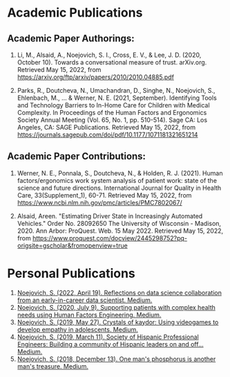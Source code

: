 # Academic Publications

## Academic Paper Authorings:
1. Li, M., Alsaid, A., Noejovich, S. I., Cross, E. V., &amp; Lee, J. D. (2020, October 10). Towards a conversational measure of trust. arXiv.org. Retrieved May 15, 2022, from https://arxiv.org/ftp/arxiv/papers/2010/2010.04885.pdf

2. Parks, R., Doutcheva, N., Umachandran, D., Singhe, N., Noejovich, S., Ehlenbach, M., ... & Werner, N. E. (2021, September). Identifying Tools and Technology Barriers to In-Home Care for Children with Medical Complexity. In Proceedings of the Human Factors and Ergonomics Society Annual Meeting (Vol. 65, No. 1, pp. 510-514). Sage CA: Los Angeles, CA: SAGE Publications. Retrieved May 15, 2022, from https://journals.sagepub.com/doi/pdf/10.1177/1071181321651214

## Academic Paper Contributions:

1. Werner, N. E., Ponnala, S., Doutcheva, N., & Holden, R. J. (2021). Human factors/ergonomics work system analysis of patient work: state of the science and future directions. International Journal for Quality in Health Care, 33(Supplement_1), 60-71. Retrieved May 15, 2022, from https://www.ncbi.nlm.nih.gov/pmc/articles/PMC7802067/

2. Alsaid, Areen. "Estimating Driver State in Increasingly Automated Vehicles." Order No. 28092650 The University of Wisconsin - Madison, 2020. Ann Arbor: ProQuest. Web. 15 May 2022. Retrieved May 15, 2022, from https://www.proquest.com/docview/2445298752?pq-origsite=gscholar&fromopenview=true

# Personal Publications

1. [Noejovich, S. (2022, April 19). Reflections on data science collaboration from an early-in-career data scientist. Medium.](https://medium.com/data-science-at-microsoft/reflections-on-data-science-collaboration-from-an-early-in-career-data-scientist-cb162df9fca0)
2. [Noejovich, S. (2020, July 9). Supporting patients with complex health needs using Human Factors Engineering. Medium.](https://read.wisconsinengineer.com/supporting-patients-with-complex-health-needs-using-human-factors-engineering-29ac930dc9d9)
3. [Noejovich, S. (2019, May 27). Crystals of kaydor: Using videogames to develop empathy in adolescents. Medium.](https://read.wisconsinengineer.com/crystals-of-kaydor-using-videogames-to-develop-empathy-in-adolescents-cf617c39e481)
4. [Noejovich, S. (2019, March 11). Society of Hispanic Professional Engineers: Building a community of Hispanic leaders on and off... Medium.](https://read.wisconsinengineer.com/society-of-hispanic-professional-engineers-building-a-community-of-hispanic-leaders-on-and-off-6a38d4404e85)
5. [Noejovich, S. (2018, December 13). One man's phosphorus is another man's treasure. Medium.](https://read.wisconsinengineer.com/one-mans-phosphorus-is-another-man-s-treasure-41dcbe0ce809)
